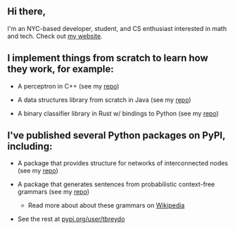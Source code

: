 ## Hi there,

I'm an NYC-based developer, student, and CS enthusiast interested in math and tech. Check out [my website](https://thomasbreydo.com/).

## I implement things from scratch to learn how they work, for example:

- A perceptron in C++ (see my [repo](https://github.com/thomasbreydo/perceptron-cpp))

- A data structures library from scratch in Java (see my [repo](https://github.com/thomasbreydo/java-data-structures))

- A binary classifier library in Rust w/ bindings to Python (see my [repo](https://github.com/thomasbreydo/perceptron-rs))

<!-- - [enzo](https://github.com/thomasbreydo/enzo): neural network library I made from scratch in Python (no tensorflow, pytorch, etc.). *In progress*. -->

## I've published several Python packages on PyPI, including:

- A package that provides structure for networks of interconnected nodes (see my [repo](https://github.com/thomasbreydo/pynetworks))

- A package that generates sentences from probabilistic context-free grammars (see my [repo](https://github.com/thomasbreydo/pcfg))

  - Read more about about these grammars on [Wikipedia](https://en.wikipedia.org/wiki/Probabilistic_context-free_grammar)

- See the rest at [pypi.org/user/tbreydo](https://pypi.org/user/tbreydo/)

<!-- - [movieposters](https://github.com/thomasbreydo/movieposters), to get the link to a movie's poster given its title. -->

<!-- - [pymastermind](https://github.com/thomasbreydo/pymastermind), to make it easy to emulate the MasterMind game in Python. -->

